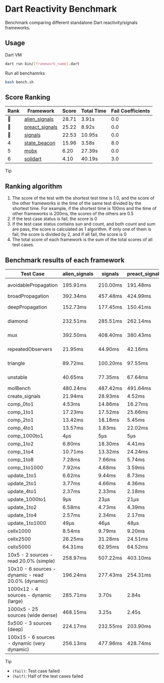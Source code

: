 # Dart Reactivity Benchmark

Benchmark comparing different standalone Dart reactivity/signals frameworks.

## Usage

Dart VM
```bash
dart run bin/[framework_name].dart
```

Run all benchamrks
```bash
bash bench.sh
```

## Score Ranking

<!-- Rank Table -->
| Rank | Framework | Score | Total Time | Fail Coefficients |
|---|---|---|---|---|
| 🥇 | [alien_signals](https://pub.dev/packages/alien_signals) | 28.71 | 3.91s | 0.0 |
| 🥈 | [preact_signals](https://pub.dev/packages/preact_signals) | 25.22 | 8.92s | 0.0 |
| 🥉 | [signals](https://pub.dev/packages/signals) | 22.53 | 10.95s | 0.0 |
| 4 | [state_beacon](https://pub.dev/packages/state_beacon) | 15.96 | 3.58s | 8.0 |
| 5 | [mobx](https://pub.dev/packages/mobx) | 6.20 | 27.39s | 0.0 |
| 6 | [solidart](https://pub.dev/packages/solidart) | 4.10 | 40.19s | 3.0 |
<!-- Rank Table End -->

> [!TIP]
> ## Ranking algorithm
>
> 1. The score of the test with the shortest test time is 1.0, and the score of the other frameworks is the time of the same test divided by the shortest time. For example, if the shortest time is 100ms and the time of other frameworks is 200ms, the scores of the others are 0.5
> 2. If the test case status is fail, the score is 0
> 3. If the test case status contains sun and count, and both count and sum are pass, the score is calculated as 1 algorithm. If only one of them is fail, the score is divided by 2, and if all fail, the score is 0
> 4. The total score of each framework is the sum of the total scores of all test cases.

## Benchmark results of each framework

<!-- Benchmark Table -->
| Test Case | alien_signals | signals | preact_signals | solidart | state_beacon | mobx |
|---|---|---|---|---|---|---|
| avoidablePropagation | 195.91ms | 210.00ms | 191.48ms | 2.20s | 176.04ms (fail) | 2.35s |
| broadPropagation | 392.34ms | 457.48ms | 424.99ms | 5.68s | 6.92ms (fail) | 4.39s |
| deepPropagation | 152.73ms | 177.45ms | 150.41ms | 2.03s | 140.79ms (fail) | 1.54s |
| diamond | 232.51ms | 285.51ms | 262.14ms | 3.46s | 196.33ms (fail) | 2.40s |
| mux | 392.50ms | 408.40ms | 380.43ms | 2.04s | 192.51ms (fail) | 1.83s |
| repeatedObservers | 21.95ms | 44.90ms | 42.16ms | 212.49ms | 55.59ms (fail) | 234.44ms |
| triangle | 89.72ms | 100.20ms | 97.55ms | 1.15s | 79.97ms (fail) | 751.83ms |
| unstable | 40.65ms | 77.35ms | 67.64ms | 348.50ms | 338.53ms (fail) | 356.00ms |
| molBench | 480.24ms | 487.42ms | 491.64ms | 1.71s | 1.01ms | 585.81ms |
| create_signals | 21.94ms | 28.93ms | 4.52ms | 70.12ms | 74.03ms | 71.35ms |
| comp_0to1 | 4.53ms | 14.86ms | 16.27ms | 37.03ms | 59.17ms | 18.74ms |
| comp_1to1 | 17.23ms | 17.52ms | 25.66ms | 40.69ms | 54.78ms | 40.74ms |
| comp_2to1 | 13.42ms | 18.18ms | 5.45ms | 17.11ms | 35.04ms | 33.80ms |
| comp_4to1 | 13.57ms | 1.83ms | 22.02ms | 28.11ms | 17.95ms | 12.32ms |
| comp_1000to1 | 4μs | 5μs | 5μs | 2.01ms | 44μs | 15μs |
| comp_1to2 | 6.80ms | 18.30ms | 4.41ms | 37.89ms | 46.29ms | 43.10ms |
| comp_1to4 | 10.71ms | 13.32ms | 24.24ms | 32.16ms | 43.87ms | 23.39ms |
| comp_1to8 | 7.28ms | 7.66ms | 5.74ms | 23.63ms | 43.74ms | 21.65ms |
| comp_1to1000 | 7.92ms | 4.68ms | 3.59ms | 18.47ms | 40.33ms | 15.77ms |
| update_1to1 | 6.62ms | 9.44ms | 8.73ms | 44.20ms | 8.92ms | 24.82ms |
| update_2to1 | 3.77ms | 4.66ms | 4.36ms | 21.94ms | 2.89ms | 11.71ms |
| update_4to1 | 2.37ms | 2.33ms | 2.18ms | 11.08ms | 1.84ms | 5.99ms |
| update_1000to1 | 9μs | 23μs | 21μs | 118μs | 15μs | 67μs |
| update_1to2 | 6.58ms | 4.73ms | 4.39ms | 22.06ms | 3.64ms | 11.65ms |
| update_1to4 | 2.57ms | 2.34ms | 2.17ms | 11.19ms | 1.47ms | 6.79ms |
| update_1to1000 | 49μs | 46μs | 48μs | 214μs | 395μs | 158μs |
| cellx1000 | 8.54ms | 9.79ms | 9.20ms | 167.88ms | 6.04ms | 82.87ms |
| cellx2500 | 26.25ms | 31.28ms | 24.51ms | 508.61ms | 27.87ms | 238.87ms |
| cellx5000 | 64.31ms | 62.95ms | 64.52ms | 1.17s | 75.31ms | 587.75ms |
| 10x5 - 2 sources - read 20.0% (simple) | 258.97ms | 507.22ms | 403.10ms | 2.65s (half) | 271.09ms | 2.01s |
| 10x10 - 6 sources - dynamic - read 20.0% (dynamic) | 196.24ms | 277.43ms | 254.31ms | 2.39s (half) | 211.88ms | 1.50s |
| 1000x12 - 4 sources - dynamic (large) | 285.71ms | 3.70s | 2.84s | 4.10s (half) | 346.77ms | 1.80s |
| 1000x5 - 25 sources (wide dense) | 468.15ms | 3.25s | 2.45s | 5.11s (half) | 522.09ms | 3.59s |
| 5x500 - 3 sources (deep) | 224.17ms | 232.55ms | 203.90ms | 2.03s (half) | 235.86ms | 1.11s |
| 100x15 - 6 sources - dynamic (very dynamic) | 256.13ms | 477.96ms | 428.74ms | 2.81s (half) | 265.93ms | 1.70s |
<!-- Benchmark Table End -->

> [!TIP]
> - `(fail)`: Test case failed
> - `(half)`: Half of the test cases failed
